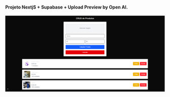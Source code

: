 #### Projeto NextjS + Supabase + Upload Preview by Open AI.

<img src="./preview/principal.png" alt="" />